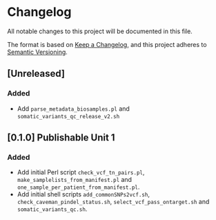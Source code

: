 # Changelog
All notable changes to this project will be documented in this file.

The format is based on [Keep a Changelog](https://keepachangelog.com/en/1.0.0/),
and this project adheres to [Semantic Versioning](https://semver.org/spec/v2.0.0.html).

## [Unreleased]
### Added
- Add `parse_metadata_biosamples.pl` and `somatic_variants_qc_release_v2.sh`

## [0.1.0] Publishable Unit 1
### Added
- Add initial Perl script `check_vcf_tn_pairs.pl`,
  `make_samplelists_from_manifest.pl` and
  `one_sample_per_patient_from_manifest.pl`.
- Add initial shell scripts `add_commonSNPs2vcf.sh`,
  `check_caveman_pindel_status.sh`, `select_vcf_pass_ontarget.sh` and
  `somatic_variants_qc.sh`.
